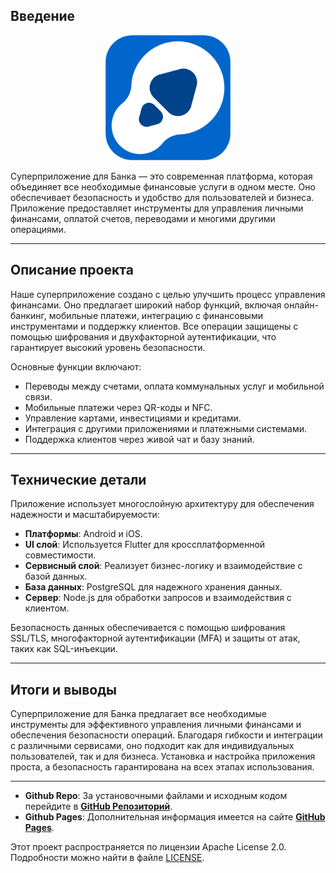 ## Введение
<p align="center">
  <a href="https://github.com/red-app-stack/BankApp"><img src="assets/images/play_store_512_2.png" alt="Логотип Банка" width="200px"/></a>
</p>

Суперприложение для Банка — это современная платформа, которая объединяет все необходимые финансовые услуги в одном месте. Оно обеспечивает безопасность и удобство для пользователей и бизнеса. Приложение предоставляет инструменты для управления личными финансами, оплатой счетов, переводами и многими другими операциями.

---

## Описание проекта

Наше суперприложение создано с целью улучшить процесс управления финансами. Оно предлагает широкий набор функций, включая онлайн-банкинг, мобильные платежи, интеграцию с финансовыми инструментами и поддержку клиентов. Все операции защищены с помощью шифрования и двухфакторной аутентификации, что гарантирует высокий уровень безопасности.

Основные функции включают:
- Переводы между счетами, оплата коммунальных услуг и мобильной связи.
- Мобильные платежи через QR-коды и NFC.
- Управление картами, инвестициями и кредитами.
- Интеграция с другими приложениями и платежными системами.
- Поддержка клиентов через живой чат и базу знаний.

---

## Технические детали

Приложение использует многослойную архитектуру для обеспечения надежности и масштабируемости:
- **Платформы**: Android и iOS.
- **UI слой**: Используется Flutter для кроссплатформенной совместимости.
- **Сервисный слой**: Реализует бизнес-логику и взаимодействие с базой данных.
- **База данных**: PostgreSQL для надежного хранения данных.
- **Сервер**: Node.js для обработки запросов и взаимодействия с клиентом.

Безопасность данных обеспечивается с помощью шифрования SSL/TLS, многофакторной аутентификации (MFA) и защиты от атак, таких как SQL-инъекции.

---

## Итоги и выводы

Суперприложение для Банка предлагает все необходимые инструменты для эффективного управления личными финансами и обеспечения безопасности операций. Благодаря гибкости и интеграции с различными сервисами, оно подходит как для индивидуальных пользователей, так и для бизнеса. Установка и настройка приложения проста, а безопасность гарантирована на всех этапах использования.

---

- **Github Repo**: За установочными файлами и исходным кодом перейдите в [**GitHub Репозиторий**](https://red-app-stack.github.io/BankApp/).
- **Github Pages**: Дополнительная информация имеется на сайте [**GitHub Pages**](https://red-app-stack.github.io/BankApp/).

Этот проект распространяется по лицензии Apache License 2.0. Подробности можно найти в файле [LICENSE](LICENSE).
